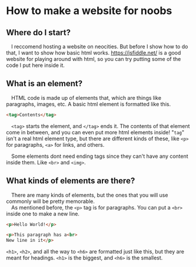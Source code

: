 # How to make a website for noobs
## Where do I start?
&emsp;I reccomend hosting a website on neocities. But before I show how to do that, I want to show how basic html works. <https://jsfiddle.net/> is a good website for playing around with html, so you can try putting some of the code I put here inside it.
## What is an element?
&emsp;HTML code is made up of elements that, which are things like paragraphs, images, etc. A basic html element is formatted like this.
```html
<tag>Contents</tag>
```
&emsp;`<tag>` starts the element, and `</tag>` ends it. The contents of that element come in between, and you can even put more html elements inside! "`tag`" isn't a real html element type, but there are different kinds of these, like `<p>` for paragraphs, `<a>` for links, and others. 

&emsp;Some elements dont need ending tags since they can't have any content inside them.  Like `<br>` and `<img>`.

## What kinds of elements are there?
&emsp;There are many kinds of elements, but the ones that you will use commonly will be pretty memorable.  
&emsp;As mentioned before, the `<p>` tag is for paragraphs. You can put a `<br>` inside one to make a new line.
```html
<p>Hello World!</p>
```
```html
<p>This paragraph has a<br>
New line in it</p>
```
`<h1>`, `<h2>`, and all the way to `<h6>` are formatted just like this, but they are meant for headings. `<h1>` is the biggest, and `<h6>` is the smallest.